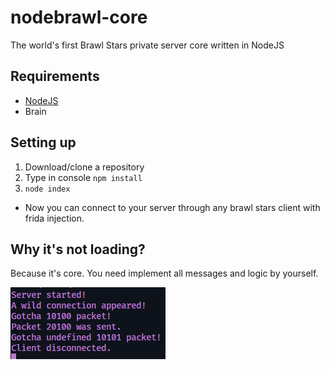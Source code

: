 # nodebrawl-core
The world's first Brawl Stars private server core written in NodeJS

## Requirements
* [NodeJS](https://nodejs.org/)
* Brain

## Setting up
1. Download/clone a repository
2. Type in console `npm install`
3. `node index`

* Now you can connect to your server through any brawl stars client with frida injection.

## Why it's not loading?
Because it's core. You need implement all messages and logic by yourself.

![screen](/Screens/console.png)
